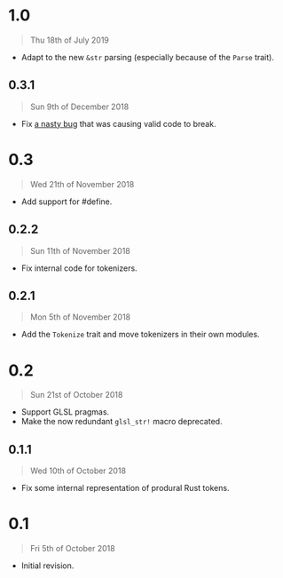 # 1.0

> Thu 18th of July 2019

  - Adapt to the new `&str` parsing (especially because of the `Parse` trait).

## 0.3.1

> Sun 9th of December 2018

  - Fix [a nasty bug](https://github.com/phaazon/glsl/issues/60) that was causing valid code to
    break.

# 0.3

> Wed 21th of November 2018

  - Add support for #define.

## 0.2.2

> Sun 11th of November 2018

  - Fix internal code for tokenizers.

## 0.2.1

> Mon 5th of November 2018

  - Add the `Tokenize` trait and move tokenizers in their own modules.

# 0.2

> Sun 21st of October 2018

  - Support GLSL pragmas.
  - Make the now redundant `glsl_str!` macro deprecated.

## 0.1.1

> Wed 10th of October 2018

  - Fix some internal representation of produral Rust tokens.

# 0.1

> Fri 5th of October 2018

  - Initial revision.
